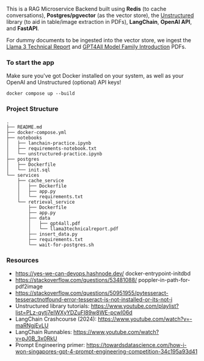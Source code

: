 This is a RAG Microservice Backend built using **Redis** (to cache conversations), **Postgres/pgvector** (as the vector store),
the [Unstructured](https://docs.unstructured.io/welcome) library (to aid in table/image extraction in PDFs), **LangChain**, **OpenAI API**, and **FastAPI**.

For dummy documents to be ingested into the vector store, we ingest the [Llama 3 Technical Report](https://arxiv.org/abs/2407.21783) and [GPT4All Model Family Introduction](https://arxiv.org/abs/2311.04931) PDFs.

### To start the app
Make sure you've got Docker installed on your system, as well as your OpenAI and Unstructured (optional) API keys!

```{bash}
docker compose up --build
```

### Project Structure
```
.
├── README.md
├── docker-compose.yml
├── notebooks
│   ├── lanchain-practice.ipynb
│   ├── requirements-notebook.txt
│   └── unstructured-practice.ipynb
├── postgres
│   ├── Dockerfile
│   └── init.sql
└── services
    ├── cache_service
    │   ├── Dockerfile
    │   ├── app.py
    │   └── requirements.txt
    └── retrieval_service
        ├── Dockerfile
        ├── app.py
        ├── data
        │   ├── gpt4all.pdf
        │   └── llama3technicalreport.pdf
        ├── insert_data.py
        ├── requirements.txt
        └── wait-for-postgres.sh
```

### Resources
- https://yes-we-can-devops.hashnode.dev/
docker-entrypoint-initdbd
- https://stackoverflow.com/questions/53481088/
poppler-in-path-for-pdf2image
- https://stackoverflow.com/questions/50951955/pytesseract-tesseractnotfound-error-tesseract-is-not-installed-or-its-not-i
- Unstructured library tutorials: https://www.youtube.com/playlist?list=PLz-qytj7eIWXyYDZuFI89w8WE-pcwI06d
- LangChain Crashcourse (2024): https://www.youtube.com/watch?v=-maRNgjEvLU
- LangChain Runnables: https://www.youtube.com/watch?v=pJ0B_3x0RkU
- Prompt Engineering primer: https://towardsdatascience.com/how-i-won-singapores-gpt-4-prompt-engineering-competition-34c195a93d41
